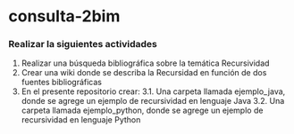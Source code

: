 # consulta-2bim

### Realizar la siguientes actividades

1. Realizar una búsqueda bibliográfica sobre la temática Recursividad
2. Crear una wiki donde se describa la Recursidad en función de dos fuentes bibliográficas
3. En el presente repositorio crear:
   3.1. Una carpeta llamada ejemplo_java, donde se agrege un ejemplo de recursividad en lenguaje Java
   3.2. Una carpeta llamada ejemplo_python, donde se agrege un ejemplo de recursividad en lenguaje Python

